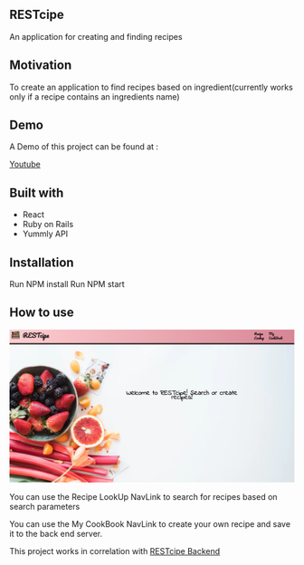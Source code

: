 ## RESTcipe
An application for creating and finding recipes

## Motivation
To create an application to find recipes based on ingredient(currently works only if  a recipe contains an ingredients name)

## Demo
A Demo of this project can be found at :

[Youtube](https://www.youtube.com/watch?v=x62FL7pYk9g)

## Built with

* React
* Ruby on Rails
* Yummly API

## Installation
Run NPM install
Run NPM start

## How to use
![HomePage](restcipe/public/restcipe.png)

You can use the Recipe LookUp NavLink to search for recipes based on search parameters

You can use the My CookBook NavLink to create your own recipe and save it to the back end server.

This project works in correlation with [RESTcipe Backend](https://github.com/mik3wk/RESTcipe-backend)
